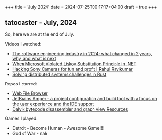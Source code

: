 +++
title = 'July 2024'
date = 2024-07-25T00:17:17+04:00
draft = true
+++

## tatocaster - July, 2024

So, here we are at the end of July.

Videos I watched:
- [The software engineering industry in 2024: what changed in 2 years, why, and what is next](https://www.youtube.com/watch?v=VpPPHDxR9aM)
- [When Microsoft Violated Liskov Substitution Principle in .NET](https://www.youtube.com/watch?v=3dya1VI_zp8)
- [Hacking Sony Cameras for fun and profit | Rahul Ravikumar](https://www.youtube.com/watch?v=nE3_HzxNL9Q)
- [Solving distributed systems challenges in Rust](https://www.youtube.com/watch?v=gboGyccRVXI)

Repos I starred:
- [Web File Browser](https://github.com/filebrowser/filebrowser)
- [JetBrains Amper -  a project configuration and build tool with a focus on the user experience and the IDE support](https://github.com/JetBrains/amper)
- [Dalvik bytecode disassembler and graph view Resources](https://github.com/MarginResearch/dalvik)


Games I played:
- Detroit - Become Human - Awesome Game!!!!
- God of War - nah